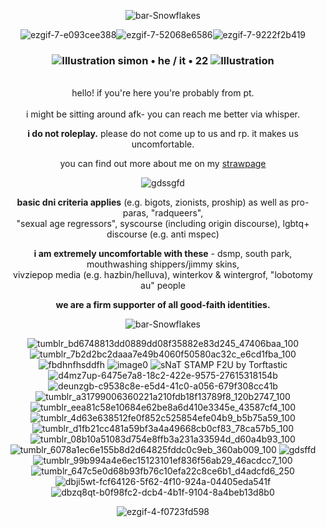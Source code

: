<div align="center">
  
![bar-Snowflakes](https://github.com/user-attachments/assets/eddbfcd4-9ccb-43e5-9e35-e5b5cf576486)

![ezgif-7-e093cee388](https://github.com/user-attachments/assets/300d1ea0-66e0-4782-bdca-6c45e919b9f2)![ezgif-7-52068e6586](https://github.com/user-attachments/assets/26adeb95-154f-45d7-b502-a3567fbfbc1e)![ezgif-7-9222f2b419](https://github.com/user-attachments/assets/9883c042-9c9a-4621-92b1-457d99af0386)

### ![Illustration](https://github.com/user-attachments/assets/cbbd6e34-ee1c-41f2-8057-4852536893e5)   **simon • he / it • 22**   ![Illustration](https://github.com/user-attachments/assets/cbbd6e34-ee1c-41f2-8057-4852536893e5)

<br>hello! if you're here you're probably from pt. <br><br> i might be sitting around afk- you can reach me better via whisper.

**i do not roleplay.** please do not come up to us and rp. it makes us uncomfortable.



you can find out more about me on my [strawpage](https://crtvirus.straw.page/)



![gdssgfd](https://github.com/user-attachments/assets/2df68f70-62e2-435f-a177-c8446118499d)



**basic dni criteria applies** (e.g. bigots, zionists, proship) as well as pro-paras, "radqueers", <br>"sexual age regressors", syscourse (including origin discourse), lgbtq+ discourse (e.g. anti mspec)

**i am extremely uncomfortable with these** - dsmp, south park, mouthwashing shippers/jimmy skins, <br>vivziepop media (e.g. hazbin/helluva), winterkov & wintergrof, "lobotomy au" people

**we are a firm supporter of all good-faith identities.**

![bar-Snowflakes](https://github.com/user-attachments/assets/eddbfcd4-9ccb-43e5-9e35-e5b5cf576486)

![tumblr_bd6748813dd0889dd08f35882e83d245_47406baa_100](https://github.com/user-attachments/assets/69ad8ac2-3e39-405f-a0ff-62248ea20977)
![tumblr_7b2d2bc2daaa7e49b4060f50580ac32c_e6cd1fba_100](https://github.com/user-attachments/assets/8174f71b-195e-4966-ba25-d2a7eb5a3c0a)
![fbdhnfhsddfh](https://github.com/user-attachments/assets/4f7b2b80-aea7-477c-bc54-e4876f1fe7b1)
![image0](https://github.com/user-attachments/assets/48ad0008-2ed8-4bad-9c12-1c49f4cb45b7)
![sNaT STAMP F2U by Torftastic](https://github.com/user-attachments/assets/2ad9b770-4ead-4b12-b279-5c044aa81053)
<br>![d4mz7up-6475e7a8-18c2-422e-9575-27615318154b](https://github.com/user-attachments/assets/794534ec-8c9e-4ef0-bd1e-73030c792a4d)
![deunzgb-c9538c8e-e5d4-41c0-a056-679f308cc41b](https://github.com/user-attachments/assets/c4fea70e-a7d6-4e7d-9584-e894a52b876a)
![tumblr_a31799006360221a210fdb18f13789f8_120b2747_100](https://github.com/user-attachments/assets/d3022bdf-baea-4325-a6d3-74a5e7343efc)
![tumblr_eea81c58e10684e62be8a6d410e3345e_43587cf4_100](https://github.com/user-attachments/assets/c23ba940-a93a-4e5d-b688-d83b189f61bb)
![tumblr_4d63e638512fe0f852c525854efe04b9_b5b75a59_100](https://github.com/user-attachments/assets/eabba747-82d4-49e5-8326-ac809d2498ec)
<br>![tumblr_d1fb21cc481a59bf3a4a49668cb0cf83_78ca57b5_100](https://github.com/user-attachments/assets/71b4713a-8ba6-4564-90ef-7684c0b40021)
![tumblr_08b10a51083d754e8ffb3a231a33594d_d60a4b93_100](https://github.com/user-attachments/assets/2ca1be76-97a3-4431-8acc-7eb0b1f0b6ea)
![tumblr_6078a1ec6e155b8d2d64825fddc0c9eb_360ab009_100](https://github.com/user-attachments/assets/07f4d578-78d5-4e00-b019-20e45067f29c)
![gdsffd](https://github.com/user-attachments/assets/fba55da1-a6f2-44c1-a60c-660f622bef6c)
![tumblr_99b994a4e6ec15123101ef836f56ab29_46acdcc7_100](https://github.com/user-attachments/assets/75c14e2e-bf0b-4fed-877c-746176946998)
<br>![tumblr_647c5e0d68b93fb76c10efa22c8ce6b1_d4adcfd6_250](https://github.com/user-attachments/assets/3baea43d-2268-435f-8e13-89899047e122)
![dbji5wt-fcf64126-5f62-4f10-924a-04405eda541f](https://github.com/user-attachments/assets/04375505-5a4e-4dd5-ae18-470c6835c862)
![dbzq8qt-b0f98fc2-dcb4-4b1f-9104-8a4beb13d8b0](https://github.com/user-attachments/assets/20a06b13-c240-4609-90d9-a99da05d880c)

![ezgif-4-f0723fd598](https://github.com/user-attachments/assets/f5823c0a-c8e9-429e-a425-6a518de7a3f9)

